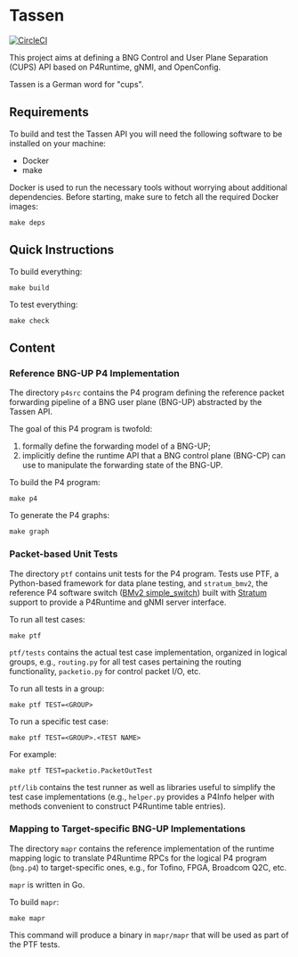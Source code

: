 # Tassen

[![CircleCI](https://circleci.com/gh/opennetworkinglab/tassen.svg?style=svg&circle-token=1192ef25b712aaf3f6e5e54fb65b3aad27ad1f57)](https://app.circleci.com/pipelines/github/opennetworkinglab/tassen)

This project aims at defining a BNG Control and User Plane Separation (CUPS) API
based on P4Runtime, gNMI, and OpenConfig.

Tassen is a German word for "cups".

## Requirements

To build and test the Tassen API you will need the following software to be
installed on your machine:

* Docker
* make

Docker is used to run the necessary tools without worrying about additional
dependencies. Before starting, make sure to fetch all the required Docker
images:

    make deps

## Quick Instructions

To build everything:

    make build

To test everything:

    make check

## Content

### Reference BNG-UP P4 Implementation

The directory `p4src` contains the P4 program defining the reference packet
forwarding pipeline of a BNG user plane (BNG-UP) abstracted by the Tassen API.

The goal of this P4 program is twofold:

1. formally define the forwarding model of a BNG-UP;
2. implicitly define the runtime API that a BNG control plane (BNG-CP) can use
   to manipulate the forwarding state of the BNG-UP.

To build the P4 program:

    make p4

To generate the P4 graphs:

    make graph

### Packet-based Unit Tests

The directory `ptf` contains unit tests for the P4 program. Tests use PTF, a
Python-based framework for data plane testing, and `stratum_bmv2`, the reference
P4 software switch ([BMv2 simple_switch][bmv2]) built with [Stratum][stratum]
support to provide a P4Runtime and gNMI server interface.

To run all test cases:

    make ptf

`ptf/tests` contains the actual test case implementation, organized in logical
groups, e.g., `routing.py` for all test cases pertaining the routing
functionality, `packetio.py` for control packet I/O, etc.

To run all tests in a group:

    make ptf TEST=<GROUP>

To run a specific test case:

    make ptf TEST=<GROUP>.<TEST NAME>

For example:

    make ptf TEST=packetio.PacketOutTest
  
`ptf/lib` contains the test runner as well as libraries useful to simplify
the test case implementations (e.g., `helper.py` provides a P4Info helper with
methods convenient to construct P4Runtime table entries).

### Mapping to Target-specific BNG-UP Implementations

The directory `mapr` contains the reference implementation of the runtime mapping
logic to translate P4Runtime RPCs for the logical P4 program (`bng.p4`) to 
target-specific ones, e.g., for Tofino, FPGA, Broadcom Q2C, etc.

`mapr` is written in Go.

To build `mapr`:

    make mapr

This command will produce a binary in `mapr/mapr` that will be used as part of
the PTF tests.

[bmv2]: https://github.com/p4lang/behavioral-model
[stratum]: https://github.com/stratum/stratum
